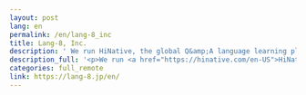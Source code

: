 ```yaml
---
layout: post
lang: en
permalink: /en/lang-8_inc
title: Lang-8, Inc.
description: ' We run HiNative, the global Q&amp;A language learning platform built on the vision that native speakers all around the world should share their knowledge and experience with each other. We’re powered by an international team, and we’re hiring. '
description_full: '<p>We run <a href="https://hinative.com/en-US">HiNative</a>, the global Q&amp;A language learning platform built on the vision that native speakers all around the world should share their knowledge and experience with each other. We’re powered by an international team, and <a href="https://www.wantedly.com/companies/lang-8">we’re hiring</a>.</p>'
categories: full_remote
link: https://lang-8.jp/en/
---
```

